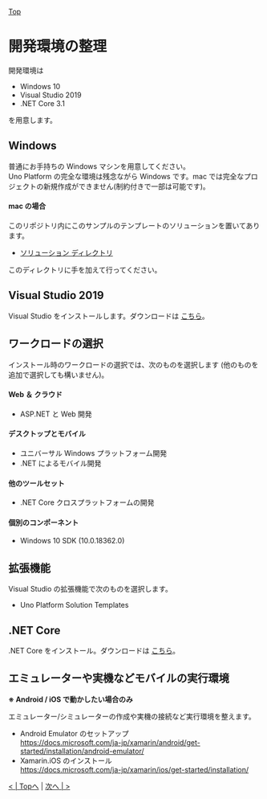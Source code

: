 [Top](./top.md)  

# 開発環境の整理

開発環境は  
  
- Windows 10
- Visual Studio 2019
- .NET Core 3.1

を用意します。  

## Windows

普通にお手持ちの Windows マシンを用意してください。  
Uno Platform の完全な環境は残念ながら Windows です。mac では完全なプロジェクトの新規作成ができません(制約付きで一部は可能です)。  

#### mac の場合

このリポジトリ内にこのサンプルのテンプレートのソリューションを置いてあります。  

- [ソリューション  ディレクトリ](../src/template/UnoApp1/)  

このディレクトリに手を加えて行ってください。


## Visual Studio 2019

Visual Studio をインストールします。ダウンロードは [こちら](https://visualstudio.microsoft.com/ja/)。  

## ワークロードの選択

インストール時のワークロードの選択では、次のものを選択します (他のものを追加で選択しても構いません)。

#### Web ＆ クラウド

- ASP[]().NET と Web 開発

#### デスクトップとモバイル

- ユニバーサル Windows プラットフォーム開発
- .NET によるモバイル開発

#### 他のツールセット

- .NET Core クロスプラットフォームの開発

#### 個別のコンポーネント

- Windows 10 SDK (10.0.18362.0)

## 拡張機能

Visual Studio の拡張機能で次のものを選択します。

- Uno Platform Solution Templates

## .NET Core

.NET Core をインストール。ダウンロードは [こちら](https://dotnet.microsoft.com/download)。

## エミュレーターや実機などモバイルの実行環境

**※ Android / iOS で動かしたい場合のみ**  

エミュレーター/シミュレーターの作成や実機の接続など実行環境を整えます。  

- Android Emulator のセットアップ  
https://docs.microsoft.com/ja-jp/xamarin/android/get-started/installation/android-emulator/
- Xamarin.iOS のインストール  
https://docs.microsoft.com/ja-jp/xamarin/ios/get-started/installation/



[< | Topへ](./top.md) | [次へ | >](./textbook2.md)
